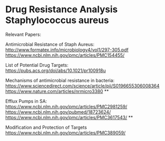 # Drug Resistance Analysis Staphylococcus aureus

Relevant Papers:

Antimicrobial Resistance of Staph Aureus:
http://www.formatex.info/microbiology4/vol1/297-305.pdf
https://www.ncbi.nlm.nih.gov/pmc/articles/PMC154455/

List of Potential Drug Targets:
https://pubs.acs.org/doi/abs/10.1021/pr100918u 

Mechanisms of antimicrobial resistance in bacteria:
https://www.sciencedirect.com/science/article/pii/S0196655306008364
https://www.nature.com/articles/nrmicro3380 **

Efflux Pumps in SA:
https://www.ncbi.nlm.nih.gov/pmc/articles/PMC2981259/
https://www.ncbi.nlm.nih.gov/pubmed/18723624/
https://www.ncbi.nlm.nih.gov/pmc/articles/PMC3617543/ **

Modification and Protection of Targets
https://www.ncbi.nlm.nih.gov/pmc/articles/PMC389059/
